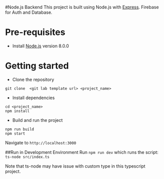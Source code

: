#Node.js Backend
This project is built using Node.js with [Express](https://www.npmjs.com/package/express). Firebase for Auth and Database.

# Pre-requisites
- Install [Node.js](https://nodejs.org/en/) version 8.0.0


# Getting started
- Clone the repository
```
git clone  <git lab template url> <project_name>
```
- Install dependencies
```
cd <project_name>
npm install
```
- Build and run the project
```
npm run build
npm start
```
  Navigate to `http://localhost:3000`

##Run in Development Environment
Run `npm run dev` which runs the script: `ts-node src/index.ts`

Note that ts-node may have issue with custom type in this typescript project.

